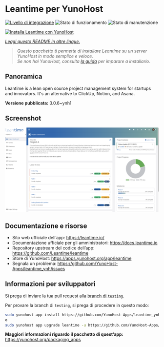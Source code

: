 <!--
N.B.: Questo README è stato automaticamente generato da <https://github.com/YunoHost/apps/tree/master/tools/readme_generator>
NON DEVE essere modificato manualmente.
-->

# Leantime per YunoHost

[![Livello di integrazione](https://dash.yunohost.org/integration/leantime.svg)](https://dash.yunohost.org/appci/app/leantime) ![Stato di funzionamento](https://ci-apps.yunohost.org/ci/badges/leantime.status.svg) ![Stato di manutenzione](https://ci-apps.yunohost.org/ci/badges/leantime.maintain.svg)

[![Installa Leantime con YunoHost](https://install-app.yunohost.org/install-with-yunohost.svg)](https://install-app.yunohost.org/?app=leantime)

*[Leggi questo README in altre lingue.](./ALL_README.md)*

> *Questo pacchetto ti permette di installare Leantime su un server YunoHost in modo semplice e veloce.*  
> *Se non hai YunoHost, consulta [la guida](https://yunohost.org/install) per imparare a installarlo.*

## Panoramica

Leantime is a lean open source project management system for startups and innovators. It's an alternative to ClickUp, Notion, and Asana.

**Versione pubblicata:** 3.0.6~ynh1

## Screenshot

![Screenshot di Leantime](./doc/screenshots/ProjectDashboard.png)

## Documentazione e risorse

- Sito web ufficiale dell’app: <https://leantime.io/>
- Documentazione ufficiale per gli amministratori: <https://docs.leantime.io>
- Repository upstream del codice dell’app: <https://github.com/Leantime/leantime>
- Store di YunoHost: <https://apps.yunohost.org/app/leantime>
- Segnala un problema: <https://github.com/YunoHost-Apps/leantime_ynh/issues>

## Informazioni per sviluppatori

Si prega di inviare la tua pull request alla [branch di `testing`](https://github.com/YunoHost-Apps/leantime_ynh/tree/testing).

Per provare la branch di `testing`, si prega di procedere in questo modo:

```bash
sudo yunohost app install https://github.com/YunoHost-Apps/leantime_ynh/tree/testing --debug
o
sudo yunohost app upgrade leantime -u https://github.com/YunoHost-Apps/leantime_ynh/tree/testing --debug
```

**Maggiori informazioni riguardo il pacchetto di quest’app:** <https://yunohost.org/packaging_apps>
